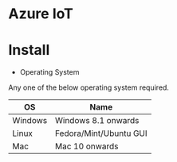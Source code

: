 # Azure IoT 

# Install

- Operating System

Any one of the below operating system required.

|OS   | Name | 
|-----|------|
|Windows   | Windows 8.1 onwards   |
|Linux   | Fedora/Mint/Ubuntu GUI  |
|Mac   | Mac 10 onwards   |

